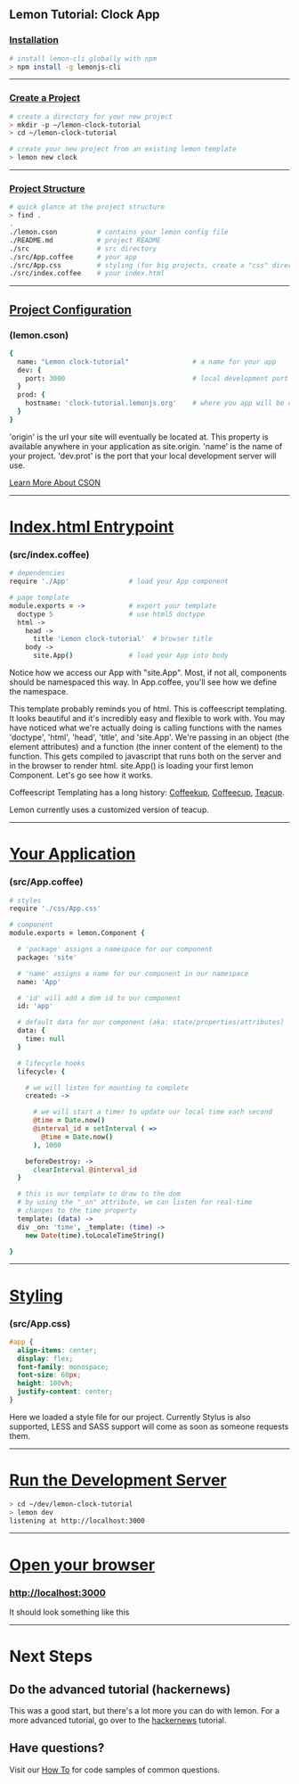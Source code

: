 ## Lemon Tutorial: Clock App

### [Installation](/en/clock-tutorial?q=installation)

```bash
# install lemon-cli globally with npm
> npm install -g lemonjs-cli
```

---

### [Create a Project](/en/clock-tutorial?q=create)

```bash
# create a directory for your new project
> mkdir -p ~/lemon-clock-tutorial
> cd ~/lemon-clock-tutorial

# create your new project from an existing lemon template
> lemon new clock
```

---

### [Project Structure](/en/clock-tutorial?q=structure)

```bash
# quick glance at the project structure
> find .
.
./lemon.cson          # contains your lemon config file
./README.md           # project README
./src                 # src directory
./src/App.coffee      # your app
./src/App.css         # styling (for big projects, create a "css" directory)
./src/index.coffee    # your index.html
```

---

## [Project Configuration](/en/clock-tutorial?q=config)
### (lemon.cson)

```coffeescript
{
  name: "Lemon clock-tutorial"                # a name for your app
  dev: {
    port: 3000                                # local development port
  }
  prod: {
    hostname: 'clock-tutorial.lemonjs.org'    # where you app will be deployed
  }
}
```

'origin' is the url your site will eventually be located at. This property is
available anywhere in your application as site.origin. 'name' is the name of
your project. 'dev.prot' is the port that your local development server will
use.

[Learn More About CSON](https://github.com/bevry/cson)

---

# [Index.html Entrypoint](/en/clock-tutorial?q=index)
### (src/index.coffee)

```coffeescript
# dependencies
require './App'               # load your App component

# page template
module.exports = ->           # export your template
  doctype 5                   # use html5 doctype
  html ->
    head ->
      title 'Lemon clock-tutorial'  # browser title
    body ->
      site.App()              # load your App into body
```

Notice how we access our App with "site.App". Most, if not all,
components should be namespaced this way. In App.coffee, you'll
see how we define the namespace.

This template probably reminds you of html. This is coffeescript templating. It
looks beautiful and it's incredibly easy and flexible to work with. You may
have noticed what we're actually doing is calling functions with the names
'doctype', 'html', 'head', 'title', and 'site.App'. We're passing in an object
(the element attributes) and a function (the inner content of the element) to
the function. This gets compiled to javascript that runs both on the server and
in the browser to render html. site.App() is loading your first lemon Component.
Let's go see how it works.

Coffeescript Templating has a long history:
[Coffeekup](https://github.com/mauricemach/coffeekup),
[Coffeecup](https://github.com/gradus/coffeecup),
[Teacup](https://github.com/goodeggs/teacup).

Lemon currently uses a customized version of teacup.

---

# [Your Application](/en/clock-tutorial?q=app)
### (src/App.coffee)

```coffeescript
# styles
require './css/App.css'

# component
module.exports = lemon.Component {

  # 'package' assigns a namespace for our component
  package: 'site'

  # 'name' assigns a name for our component in our namespace
  name: 'App'

  # 'id' will add a dom id to our component
  id: 'app'

  # default data for our component (aka: state/properties/attributes)
  data: {
    time: null
  }

  # lifecycle hooks
  lifecycle: {

    # we will listen for mounting to complete
    created: ->

      # we will start a timer to update our local time each second
      @time = Date.now()
      @interval_id = setInterval ( =>
        @time = Date.now()
      ), 1000

    beforeDestroy: ->
      clearInterval @interval_id
  }

  # this is our template to draw to the dom
  # by using the "_on" attribute, we can listen for real-time
  # changes to the time property
  template: (data) ->
  div _on: 'time', _template: (time) ->
    new Date(time).toLocaleTimeString()

}
```

---

# [Styling](/en/clock-tutorial?q=styling)
### (src/App.css)

```css
#app {
  align-items: center;
  display: flex;
  font-family: monospace;
  font-size: 60px;
  height: 100vh;
  justify-content: center;
}
```

Here we loaded a style file for our project. Currently Stylus is
also supported, LESS and SASS support will come as soon as someone
requests them.

---

# [Run the Development Server](/en/clock-tutorial?q=dev)

```bash
> cd ~/dev/lemon-clock-tutorial
> lemon dev
listening at http://localhost:3000
```

---

# [Open your browser](/en/clock-tutorial?q=test)
### [http://localhost:3000](http://localhost:3000)

It should look something like this

<div lemon-component="site.Clock"></div>

---

# Next Steps

## Do the advanced tutorial (hackernews)

This was a good start, but there's a lot more you can do with
lemon. For a more advanced tutorial, go over to the
[hackernews](/en/hackernews) tutorial.

## Have questions?

Visit our [How To](/en/how-to) for code samples of common questions.
